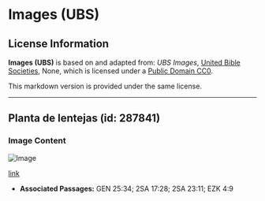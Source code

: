 # Images (UBS)

## License Information

**Images (UBS)** is based on and adapted from: _UBS Images_, [United Bible Societies](https://unitedbiblesocieties.org/), None, which is licensed under a [Public Domain CC0](https://creativecommons.org/public-domain/cc0/).

This markdown version is provided under the same license.



--------------------------------

## Planta de lentejas (id: 287841)

### Image Content

![Image](https://cdn.aquifer.bible/aquifer-content/resources/Media/WEB-0586_lentilplant.jpg)

[link](https://cdn.aquifer.bible/aquifer-content/resources/Media/WEB-0586_lentilplant.jpg)

* **Associated Passages:** GEN 25:34; 2SA 17:28; 2SA 23:11; EZK 4:9

